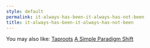 ```yaml
---
style: default
permalink: it-always-has-been-it-always-has-not-been
title: it-always-has-been-it-always-has-not-been
---
```

You may also like:
[Taproots](http://scp-wiki.net/taproots)
[A Simple Paradigm Shift](http://scp-wiki.net/a-simple-paradigm-shift)